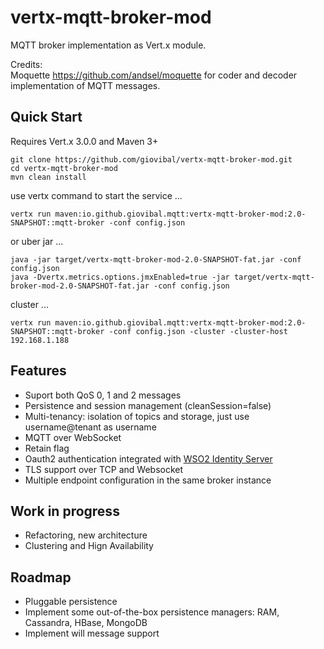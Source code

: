 vertx-mqtt-broker-mod
=====================

MQTT broker implementation as Vert.x module.

Credits:
<br/>
Moquette <a href="https://github.com/andsel/moquette">https://github.com/andsel/moquette</a>
for coder and decoder implementation of MQTT messages.
<br/>


Quick Start
-----------
Requires Vert.x 3.0.0 and Maven 3+

```
git clone https://github.com/giovibal/vertx-mqtt-broker-mod.git
cd vertx-mqtt-broker-mod
mvn clean install
```
use vertx command to start the service ...
```
vertx run maven:io.github.giovibal.mqtt:vertx-mqtt-broker-mod:2.0-SNAPSHOT::mqtt-broker -conf config.json
```
or uber jar ...
```
java -jar target/vertx-mqtt-broker-mod-2.0-SNAPSHOT-fat.jar -conf config.json
java -Dvertx.metrics.options.jmxEnabled=true -jar target/vertx-mqtt-broker-mod-2.0-SNAPSHOT-fat.jar -conf config.json
```

cluster ...
```
vertx run maven:io.github.giovibal.mqtt:vertx-mqtt-broker-mod:2.0-SNAPSHOT::mqtt-broker -conf config.json -cluster -cluster-host 192.168.1.188
```

Features
----
* Suport both QoS 0, 1 and 2 messages
* Persistence and session management (cleanSession=false)
* Multi-tenancy: isolation of topics and storage, just use username@tenant as username
* MQTT over WebSocket
* Retain flag
* Oauth2 authentication integrated with <a href="http://wso2.com/products/identity-server/">WSO2 Identity Server</a>
* TLS support over TCP and Websocket
* Multiple endpoint configuration in the same broker instance  

Work in progress
----
* Refactoring, new architecture
* Clustering and Hign Availability

Roadmap
----
* Pluggable persistence 
* Implement some out-of-the-box persistence managers: RAM, Cassandra, HBase, MongoDB
* Implement will message support 
